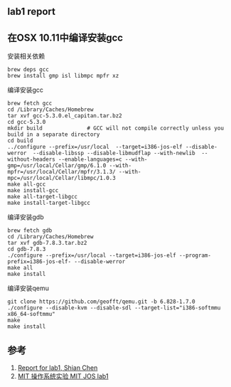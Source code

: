 ## lab1 report

## 在OSX 10.11中编译安装gcc

安装相关依赖
```
brew deps gcc
brew install gmp isl libmpc mpfr xz
```

编译安装gcc

```
brew fetch gcc
cd /Library/Caches/Homebrew
tar xvf gcc-5.3.0.el_capitan.tar.bz2
cd gcc-5.3.0
mkdir build              # GCC will not compile correctly unless you build in a separate directory
cd build
../configure --prefix=/usr/local  --target=i386-jos-elf --disable-werror  --disable-libssp --disable-libmudflap --with-newlib  --without-headers --enable-languages=c --with-gmp=/usr/local/Cellar/gmp/6.1.0 --with-mpfr=/usr/local/Cellar/mpfr/3.1.3/ --with-mpc=/usr/local/Cellar/libmpc/1.0.3
make all-gcc
make install-gcc
make all-target-libgcc
make install-target-libgcc
```

编译安装gdb

```
brew fetch gdb
cd /Library/Caches/Homebrew
tar xvf gdb-7.8.3.tar.bz2
cd gdb-7.8.3
./configure --prefix=/usr/local --target=i386-jos-elf --program-prefix=i386-jos-elf- --disable-werror
make all
make install
```

编译安装qemu

```
git clone https://github.com/geofft/qemu.git -b 6.828-1.7.0
./configure --disable-kvm --disable-sdl --target-list="i386-softmmu x86_64-softmmu"
make
make install
```

## 参考
1. [Report for lab1, Shian Chen](https://github.com/Clann24/jos/tree/master/lab1)
2. [MIT 操作系统实验 MIT JOS lab1](http://blog.csdn.net/cinmyheart/article/details/39754269)
